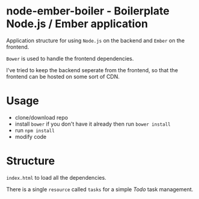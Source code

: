 node-ember-boiler - Boilerplate Node.js / Ember application
===========================================================


Application structure for using `Node.js` on the backend and `Ember` on the frontend.

`Bower` is used to handle the frontend dependencies.

I've tried to keep the backend seperate from the frontend, so that the frontend can be hosted on some sort of CDN.


Usage
=====

* clone/download repo
* install `bower` if you don't have it already then run `bower install`
* run `npm install`
* modify code


Structure
=========

`index.html` to load all the dependencies.

There is a single `resource` called `tasks` for a simple _Todo_ task management.

